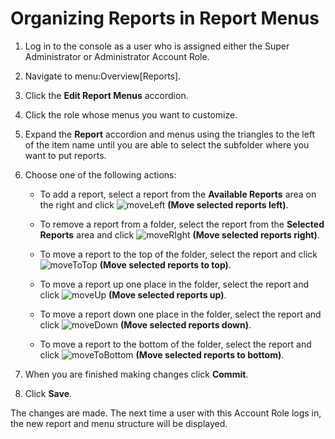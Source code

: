 # Organizing Reports in Report Menus

1.  Log in to the console as a user who is assigned either the Super
    Administrator or Administrator Account Role.

2.  Navigate to menu:Overview\[Reports\].

3.  Click the **Edit Report Menus** accordion.

4.  Click the role whose menus you want to customize.

5.  Expand the **Report** accordion and menus using the triangles to the
    left of the item name until you are able to select the subfolder
    where you want to put reports.

6.  Choose one of the following actions:
    
      - To add a report, select a report from the **Available Reports**
        area on the right and click ![moveLeft](moveLeft.png) **(Move
        selected reports left)**.
    
      - To remove a report from a folder, select the report from the
        **Selected Reports** area and click ![moveRIght](moveRIght.png)
        **(Move selected reports right)**.
    
      - To move a report to the top of the folder, select the report and
        click ![moveToTop](moveToTop.png) **(Move selected reports to
        top)**.
    
      - To move a report up one place in the folder, select the report
        and click ![moveUp](moveUp.png) **(Move selected reports up)**.
    
      - To move a report down one place in the folder, select the report
        and click ![moveDown](moveDown.png) **(Move selected reports
        down)**.
    
      - To move a report to the bottom of the folder, select the report
        and click ![moveToBottom](moveToBottom.png) **(Move selected
        reports to bottom)**.

7.  When you are finished making changes click **Commit**.

8.  Click **Save**.

The changes are made. The next time a user with this Account Role logs
in, the new report and menu structure will be displayed.
